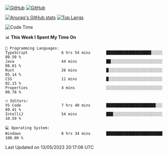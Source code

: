 [![GitHub](https://img.shields.io/github/followers/sharpxk?style=social)](https://github.com/sharpxk) [![GitHub](https://img.shields.io/github/stars/sharpxk?style=social)](https://github.com/sharpxk)

[![Anurag's GitHub stats](https://github-readme-stats-git-masterrstaa-rickstaa.vercel.app/api?username=sharpxk&hide=contribs,prs,issues&show_icons=true&theme=tokyonight)](https://github.com/anuraghazra/github-readme-stats)
[![Top Langs](https://github-readme-stats-git-masterrstaa-rickstaa.vercel.app/api/top-langs/?username=sharpxk&layout=compact&theme=tokyonight)](https://github.com/anuraghazra/github-readme-stats)

<!--START_SECTION:waka-->
![Code Time](http://img.shields.io/badge/Code%20Time-95%20hrs%2043%20mins-blue)

📊 **This Week I Spent My Time On** 

```text
💬 Programming Languages: 
TypeScript               6 hrs 54 mins       ████████████████████░░░░░   80.50 % 
Java                     44 mins             ██░░░░░░░░░░░░░░░░░░░░░░░   08.61 % 
Rust                     26 mins             █░░░░░░░░░░░░░░░░░░░░░░░░   05.14 % 
CSS                      11 mins             █░░░░░░░░░░░░░░░░░░░░░░░░   02.15 % 
Properties               4 mins              ░░░░░░░░░░░░░░░░░░░░░░░░░   00.78 % 

🔥 Editors: 
VS Code                  7 hrs 40 mins       ██████████████████████░░░   89.41 % 
IntelliJ                 54 mins             ███░░░░░░░░░░░░░░░░░░░░░░   10.59 % 

💻 Operating System: 
Windows                  8 hrs 34 mins       █████████████████████████   100.00 % 
```


 Last Updated on 13/05/2023 20:17:06 UTC
<!--END_SECTION:waka-->
